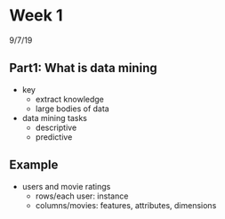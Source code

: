 # Week 1
9/7/19
## Part1: What is data mining
- key
  - extract knowledge
  - large bodies of data
- data mining tasks
  - descriptive
  - predictive

## Example
- users and movie ratings
  - rows/each user: instance
  - columns/movies: features, attributes, dimensions
